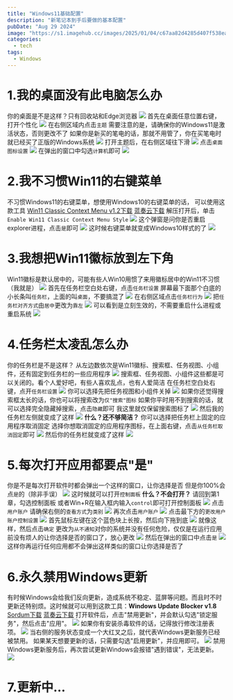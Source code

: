 ```yaml
---
title: "Windows11基础配置"
description: "新笔记本到手后要做的基本配置"
pubDate: "Aug 29 2024"
image: "https://s1.imagehub.cc/images/2025/01/04/c67aa82d4285d407f538ea0dd213ce8b.png"
categories:
  - tech
tags:
  - Windows
---
```

# 1.我的桌面没有此电脑怎么办
你的桌面是不是这样？只有回收站和Edge浏览器
![](https://pic.imgdb.cn/item/669b5779d9c307b7e91a4226.png)
首先在桌面任意位置右键，打开个性化
![](https://pic.imgdb.cn/item/669b5818d9c307b7e91b4479.png)
在右侧区域内点击`主题`
需要注意的是，请确保你的Windows11是激活状态，否则更改不了
如果你是新买的笔电的话，那就不用管了，你在买笔电时就已经买了正版的Windows系统
![](https://pic.imgdb.cn/item/669b59d3d9c307b7e91d6dcf.png)
打开主题后，在右侧区域往下滑
![](https://pic.imgdb.cn/item/669b5ab2d9c307b7e91eea64.png)
点击`桌面图标设置`
![](https://pic.imgdb.cn/item/669b5ad0d9c307b7e91f129c.png)
在弹出的窗口中勾选`计算机`即可
![](https://pic.imgdb.cn/item/669b5ae8d9c307b7e91f3f15.png)
# 2.我不习惯Win11的右键菜单
不习惯Windows11的右键菜单，想使用Windows10的右键菜单的话， 可以使用这款工具
[Win11 Classic Context Menu v1.2下载](https://www.sordum.org/14479/windows-11-classic-context-menu-v1-2/)
[蓝奏云下载](https://ww0.lanzouv.com/i29Rv251uw4f)
解压打开后，单击`Enable Win11 Classic Context Menu Style`
![](https://pic.imgdb.cn/item/669b5e45d9c307b7e92392ac.png)
这个弹窗是问你是否重启explorer进程，点击`是`即可
![](https://pic.imgdb.cn/item/669b5e52d9c307b7e9239c52.png)
这时候右键菜单就变成Windows10样式的了
![](https://pic.imgdb.cn/item/669b5e83d9c307b7e923daef.png)
# 3.我想把Win11徽标放到左下角
Win11徽标是默认居中的，可能有些人Win10用惯了来用徽标居中的Win11不习惯（我就是）
![](https://pic.imgdb.cn/item/669b5f1cd9c307b7e924d657.png)
首先在任务栏空白处右键，点击`任务栏设置`
屏幕最下面那个白底的小长条叫`任务栏`，上面的叫`桌面`，不要搞混了
![](https://pic.imgdb.cn/item/669b5f82d9c307b7e9258518.png)
在右侧区域点击`任务栏行为`
![](https://pic.imgdb.cn/item/669b601dd9c307b7e926475d.png)
把`任务栏对齐方式`由`居中`更改为`靠左`
![](https://pic.imgdb.cn/item/669b6068d9c307b7e92763c9.png)
可以看到是立刻生效的，不需要重启什么进程或重启系统
![](https://pic.imgdb.cn/item/669b6106d9c307b7e92856f2.png)
# 4.任务栏太凌乱怎么办
你的任务栏是不是这样？
从左边数依次是Win11徽标、搜索框、任务视图、小组件，还有固定到任务栏的一些应用程序
![](https://pic.imgdb.cn/item/669b616fd9c307b7e928f695.png)
搜索框、任务视图、小组件这些都是可以关闭的。看个人爱好吧，有些人喜欢乱点，也有人爱简洁
在任务栏空白处右键，点开`任务栏设置`
![](https://pic.imgdb.cn/item/669b621dd9c307b7e92a33e8.png)
你可以选择先把任务视图和小组件关掉
![](https://pic.imgdb.cn/item/669b627ed9c307b7e92aaa1d.png)
如果你还觉得搜索框太长的话，你也可以将搜索改为`仅"搜索"图标`
如果你平时用不到搜索的话，就可以选择完全隐藏掉搜索，点击`隐藏`即可
我这里就仅保留搜索图标了
![](https://pic.imgdb.cn/item/669b6337d9c307b7e92b4fab.png)
然后我的任务栏左侧就变成了这样
![](https://pic.imgdb.cn/item/669b63cdd9c307b7e92c44f8.png)
**什么？还不够简洁？**
你可以选择把任务栏上固定的应用程序取消固定
选择你想取消固定的应用程序图标，在上面右键，点击`从任务栏取消固定`即可
![](https://pic.imgdb.cn/item/669b642ed9c307b7e92cf3f2.png)
然后你的任务栏就变成了这样
![](https://pic.imgdb.cn/item/669b6494d9c307b7e92d9aa4.png)
# 5.每次打开应用都要点"是"
你是不是每次打开软件时都会弹出一个这样的窗口，让你选择是否
但是你100%会点`是`的（除非手误）
![](https://pic.imgdb.cn/item/669b651cd9c307b7e92e1a3b.png)
这时候就可以打开`控制面板`
**什么？不会打开？**
请回到第1章，勾选控制面板
或者Win+R在输入框内输入`control`即可打开控制面板
![](https://pic.imgdb.cn/item/669b6641d9c307b7e92f7f65.png)
点击`用户账户`
请确保右侧的`查看方式`为`类别`
![](https://pic.imgdb.cn/item/669b66b0d9c307b7e9301b96.png)
再次点击`用户账户`
![](https://pic.imgdb.cn/item/669b6722d9c307b7e930c1dd.png)
点击最下方的`更改用户账户控制设置`
![](https://pic.imgdb.cn/item/669b674dd9c307b7e930fbe6.png)
首先鼠标左键在这个蓝色块上长按，然后向下拖到底
![](https://pic.imgdb.cn/item/669b6791d9c307b7e9315210.png)
就像这样，然后点击`确定`
更改为`从不通知`对你的系统并没有任何危险，仅仅是在运行应用前没有烦人的让你选择是否的窗口了，放心更改
![](https://pic.imgdb.cn/item/669b681ad9c307b7e931fe7e.png)
然后在弹出的窗口中点击`是`
![](https://pic.imgdb.cn/item/669b685cd9c307b7e932561b.png)
这样你再运行任何应用都不会弹出这样类似的窗口让你选择是否了
# 6.永久禁用Windows更新
有时候Windows会给我们反向更新，造成系统不稳定、蓝屏等问题。而且时不时更新还特别烦。这时候就可以用到这款工具：**Windows Update Blocker v1.8**
[Sordum下载](https://www.sordum.org/9470/windows-update-blocker-v1-8/)
[蓝奏云下载](https://wwyv.lanzouv.com/ivrrl28opeba)
打开软件后，点击"禁用更新"，并会默认勾选"锁定服务"，然后点击"应用"。
![](https://pic.imgdb.cn/item/66d0785cd9c307b7e93fc6ba.png)
如果你有安装杀毒软件的话，记得放行修改注册表项。
![](https://pic.imgdb.cn/item/66d07887d9c307b7e93feb97.png)
当右侧的服务状态变成一个大红叉之后，就代表Windows更新服务已经被禁用。
如果某天想要更新的话，只需要勾选"启用更新"，并应用即可。
![](https://pic.imgdb.cn/item/66d078bcd9c307b7e9401c70.png)
禁用Windows更新服务后，再次尝试更新Windows会报错"遇到错误"，无法更新。
![](https://pic.imgdb.cn/item/66d07927d9c307b7e9408419.png)
# 7.更新中...